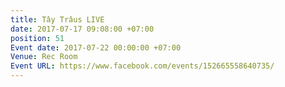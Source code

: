 ```yaml
---
title: Tây Trâus LIVE
date: 2017-07-17 09:08:00 +07:00
position: 51
Event date: 2017-07-22 00:00:00 +07:00
Venue: Rec Room
Event URL: https://www.facebook.com/events/152665558640735/
---
```


